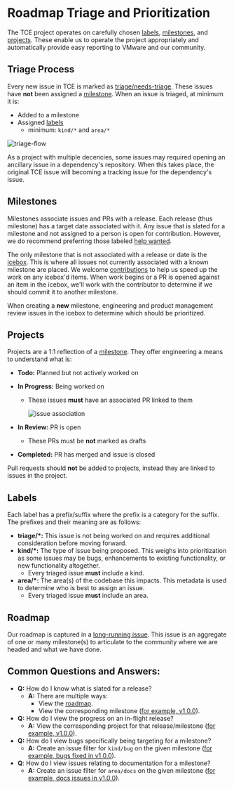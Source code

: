 # Roadmap Triage and Prioritization

The TCE project operates on carefully chosen
[labels](https://github.com/vmware-tanzu/tce/labels),
[milestones](https://github.com/vmware-tanzu/tce/milestones), and
[projects](https://github.com/vmware-tanzu/tce/projects). These enable us to
operate the project appropriately and automatically provide easy reporting to
VMware and our community.

## Triage Process

Every new issue in TCE is marked as
[triage/needs-triage](https://github.com/vmware-tanzu/tce/labels/triage%2Fneeds-triage).
These issues have **not** been assigned a
[milestone](#milestones).
When an issue is triaged, at minimum it is:

- Added to a milestone
- Assigned
  [labels](#labels)
    - minimum: `kind/*` and `area/*`

![triage-flow](../../../img/triage-flow.png)

As a project with multiple decencies, some issues may required opening an
ancillary issue in a dependency's repository. When this takes place, the
original TCE issue will becoming a tracking issue for the dependency's issue.

## Milestones

Milestones associate issues and PRs with a release. Each release (thus
milestone) has a target date associated with it. Any issue that is slated for a
milestone and not assigned to a person is open for contribution. However, we do
recommend preferring those labeled [help
wanted](https://github.com/vmware-tanzu/tce/labels/help%20wanted).

The only milestone that is not associated with a release or date is the
[icebox](https://github.com/vmware-tanzu/tce/milestone/6). This is where all
issues not currently associated with a known milestone are placed. We welcome
[contributions](https://github.com/vmware-tanzu/tce/blob/main/CONTRIBUTING.md')
to help us speed up the work on any icebox'd items. When work begins or a PR is
opened against an item in the icebox, we'll work with the contributor to
determine if we should commit it to another milestone.

When creating a **new** milestone, engineering and product management review
issues in the icebox to determine which should be prioritized.

## Projects

Projects are a 1:1 reflection of a
[milestone](#milestones).
They offer engineering a means to understand what is:

- **Todo:** Planned but not actively worked on
- **In Progress:** Being worked on
    - These issues **must** have an associated PR linked to them

        ![issue association](../../../img/issue-association.png)

- **In Review:** PR is open
    - These PRs must be **not** marked as drafts
- **Completed:** PR has merged and issue is closed

Pull requests should **not** be added to projects, instead they are linked to
issues in the project.

## Labels

Each label has a prefix/suffix where the prefix is a category for the suffix.
The prefixes and their meaning are as follows:

- **triage/*:** This issue is not being worked on and requires additional
  consideration before moving forward.
- **kind/*:** The type of issue being proposed. This weighs into prioritization
  as some issues may be bugs, enhancements to existing functionality, or new
functionality altogether.
    - Every triaged issue **must** include a kind.
- **area/*:** The area(s) of the codebase this impacts. This metadata is used to
  determine who is best to assign an issue.
    - Every triaged issue **must** include an area.

## Roadmap

Our roadmap is captured in a [long-running
issue](https://github.com/vmware-tanzu/tce/issues/1293). This issue is an
aggregate of one or many milestone(s) to articulate to the community where we
are headed and what we have done.

## Common Questions and Answers:

- **Q:** How do I know what is slated for a release?
    - **A:** There are multiple ways:
        - View the [roadmap](https://github.com/vmware-tanzu/tce/issues/1293).
        - View the corresponding milestone ([for example,
          v1.0.0](https://github.com/vmware-tanzu/tce/milestone/5)).
- **Q:** How do I view the progress on an in-flight release?
    - **A:** View the corresponding project for that release/milestone ([for
      example, v1.0.0](https://github.com/vmware-tanzu/tce/projects/11)).
- **Q:** How do I view bugs specifically being targeting for a milestone?
    - **A:** Create an issue filter for `kind/bug` on the given milestone ([for
      example, bugs fixed in
v1.0.0](https://github.com/vmware-tanzu/tce/issues?q=label%3Akind%2Fbug+milestone%3Av1.0.0+)).
- **Q**: How do I view issues relating to documentation for a milestone?
    - **A:** Create an issue filter for `area/docs` on the given milestone ([for
      example, docs issues in
v1.0.0](https://github.com/vmware-tanzu/tce/issues?q=label%3Aarea%2Fdocs+milestone%3Av1.0.0+)).
